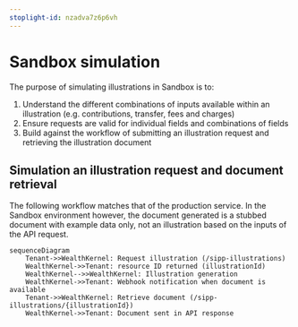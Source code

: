 ```yaml
---
stoplight-id: nzadva7z6p6vh
---
```


# Sandbox simulation

The purpose of simulating illustrations in Sandbox is to:

1. Understand the different combinations of inputs available within an illustration (e.g. contributions, transfer, fees and charges)
2. Ensure requests are valid for individual fields and combinations of fields
3. Build against the workflow of submitting an illustration request and retrieving the illustration document

## Simulation an illustration request and document retrieval

The following workflow matches that of the production service. In the Sandbox environment however, the document generated is a stubbed document with example data only, not an illustration based on the inputs of the API request. 

```mermaid
sequenceDiagram
    Tenant->>WealthKernel: Request illustration (/sipp-illustrations)
    WealthKernel->>Tenant: resource ID returned (illustrationId)
    WealthKernel-->>WealthKernel: Illustration generation
    WealthKernel->>Tenant: Webhook notification when document is available
    Tenant->>WealthKernel: Retrieve document (/sipp-illustrations/{illustrationId})
    WealthKernel->>Tenant: Document sent in API response
```